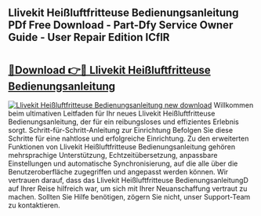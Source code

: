 ## Llivekit Heißluftfritteuse Bedienungsanleitung PDf Free Download - Part-Dfy Service Owner Guide - User Repair Edition ICflR

# <h2><a href="http://df0oru.blite.top/?on=Llivekit+Hei%c3%9fluftfritteuse+Bedienungsanleitung">🔗Download 👉🔴 Llivekit Heißluftfritteuse Bedienungsanleitung</a></h2>

[![Llivekit Heißluftfritteuse Bedienungsanleitung new download](https://i.imgur.com/lujVjoI.png)](http://df0oru.blite.top/?on=Llivekit+Hei%c3%9fluftfritteuse+Bedienungsanleitung)
Willkommen beim ultimativen Leitfaden für Ihr neues Llivekit Heißluftfritteuse Bedienungsanleitung, der für ein reibungsloses und effizientes Erlebnis sorgt. Schritt-für-Schritt-Anleitung zur Einrichtung Befolgen Sie diese Schritte für eine nahtlose und erfolgreiche Einrichtung. Zu den erweiterten Funktionen von Llivekit Heißluftfritteuse Bedienungsanleitung gehören mehrsprachige Unterstützung, Echtzeitübersetzung, anpassbare Einstellungen und automatische Synchronisierung, auf die alle über die Benutzeroberfläche zugegriffen und angepasst werden können. Wir vertrauen darauf, dass das Llivekit Heißluftfritteuse BedienungsanleitungD auf Ihrer Reise hilfreich war, um sich mit Ihrer Neuanschaffung vertraut zu machen. Sollten Sie Hilfe benötigen, zögern Sie nicht, unser Support-Team zu kontaktieren.
